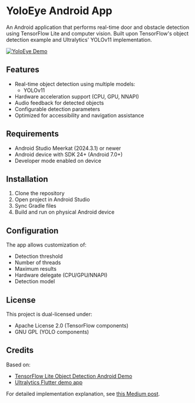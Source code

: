 # YoloEye Android App

An Android application that performs real-time door and obstacle detection using TensorFlow Lite and computer vision. Built upon TensorFlow's object detection example and Ultralytics' YOLOv11 implementation.

[![YoloEye Demo](https://img.youtube.com/vi/bg5JN4ZEdx4/1.jpg)](https://youtu.be/bg5JN4ZEdx4 "YoloEye Demo")
## Features

- Real-time object detection using multiple models:
  - YOLOv11
- Hardware acceleration support (CPU, GPU, NNAPI)
- Audio feedback for detected objects
- Configurable detection parameters
- Optimized for accessibility and navigation assistance

## Requirements

- Android Studio Meerkat (2024.3.1) or newer
- Android device with SDK 24+ (Android 7.0+)
- Developer mode enabled on device

## Installation

1. Clone the repository
2. Open project in Android Studio
3. Sync Gradle files
4. Build and run on physical Android device

## Configuration

The app allows customization of:
- Detection threshold
- Number of threads
- Maximum results
- Hardware delegate (CPU/GPU/NNAPI)
- Detection model

## License

This project is dual-licensed under:
- Apache License 2.0 (TensorFlow components)
- GNU GPL (YOLO components)

## Credits

Based on:
- [TensorFlow Lite Object Detection Android Demo](https://github.com/tensorflow/examples/tree/master/lite/examples/object_detection/android)
- [Ultralytics Flutter demo app](https://github.com/ultralytics/yolo-flutter-app)

For detailed implementation explanation, see [this Medium post](https://medium.com/p/6b7514556185).